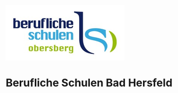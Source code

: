 ![Berufliche Schulen Bad Hersfeld](images/Logo_BSO_fuer_Dokumente.jpg)
# Berufliche Schulen Bad Hersfeld